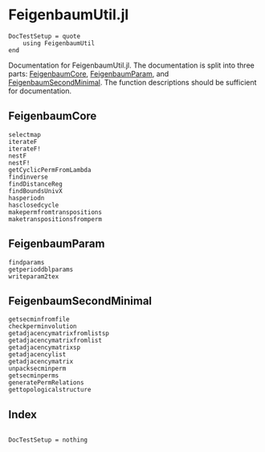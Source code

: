 # FeigenbaumUtil.jl

```@meta
DocTestSetup = quote
    using FeigenbaumUtil
end
```

Documentation for FeigenbaumUtil.jl. The documentation is split into three
parts: [FeigenbaumCore](@ref), [FeigenbaumParam](@ref), and [FeigenbaumSecondMinimal](@ref).
The function descriptions should be sufficient for documentation.

## FeigenbaumCore
```@docs
selectmap
iterateF
iterateF!
nestF
nestF!
getCyclicPermFromLambda
findinverse
findDistanceReg
findBoundsUnivX
hasperiodn
hasclosedcycle
makepermfromtranspositions
maketranspositionsfromperm
```

## FeigenbaumParam
```@docs
findparams
getperioddblparams
writeparam2tex
```

## FeigenbaumSecondMinimal
```@docs
getsecminfromfile
checkperminvolution
getadjacencymatrixfromlistsp
getadjacencymatrixfromlist
getadjacencymatrixsp
getadjacencylist
getadjacencymatrix
unpacksecminperm
getsecminperms
generatePermRelations
gettopologicalstructure
```

## Index
```@index
```

```@meta
DocTestSetup = nothing
```
